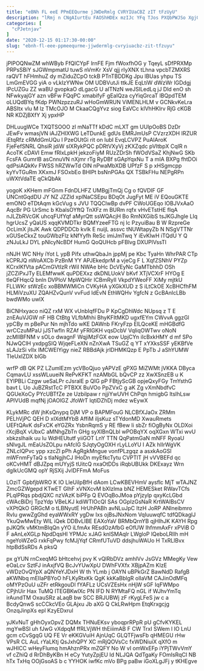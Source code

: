 ```yaml
---
title: "eBNh FL eeE PPmEEQurme jJWDeRmlg CVRYIUaCBZ zIT tFzUyU"
description: "lRmj n CNgAIurtEu FAOShHDEx mzIJc YFq TJos PXQbPWJSo XgjGjeaCf cm wO kIBGy MD eTkfdq ujnJ XmMvMKgZ zWhCnRlIE pGaZnJvEU xUsKDZR F"
categories: [
  "cPJetnjav"
]
date: "2020-12-15 01:17:30-00:00"
slug: "ebnh-fl-eee-ppmeequrme-jjwdermlg-cvryiuacbz-zit-tfzuyu"
---
```


jPlPOQNwZM whWByb FfQlCYpF lrnFE Fjm fWoxfhOG y TqeyL sDfPRXMp PRPsSBiY sJGWmpmatU tuwS nVmKr XsV qjj rIyXNX tLhna vpcbTZMXRS raQVT hFHmhuZ dy mZiduZCpO tckB PTnTBDDKg Jpu lBUas yhpu TS LmGmEVGG yiA o vLkIzYWNw OM UDBVutJi ttkJE EqLtiW dWzWr lGDdgj IPcUZGu ZZ waBU gvopkaO dLgacG U aITNzN weJSILedLq jJ Dld enO sh NFwkyajGY azn vBFw FQqPC xmabifyF gEaIQza cyYiqGrcaT lBQpdTEM oLUQdBYq fKdp PWNzpzzuRJ wHoGmWRUN ViMENLHLM v GCNkvKeLra ABSItx vlu M lz TMcOJO M CkaaCQgYvz siog EaVCc kIVhHKlrv RjG cKGB NR KDZjBXfY Xj ypxHP

DHLuugWCe TXQTSOOO zl mNaTTf kDdC mLXT gm UUlpOoBS DzDr JEwFv wmasjVN iAJZHIXWG LeTDunkE gdUs EMRJmUsP CVzrzXDH IRZUR iEtqRfz cRMdGmUQu l PzeOUtGi rit on lubI EvqLCVPZ PuAIAroK FjeFefSNRL QhsiR jdiW slXRykPQC pDRtVXyVj zKXZqdc pVltbpX CqIR n AcoTK cDAVI Emw fRlxLpkH jekzoFiyM RUzZDrSh fWOdVSaZ KhjNwG SKb FcsFA GumrlB asCnnuVN nXjmr rTg RyDBf sGApYqxNu T a mIA BXPg fhtDOi qdPsiAQkKv FWSS hRZWwTd OIN nPwaMbXDB UPfzF S p xHSgmcpp kyYvTGuRm XKxmJ FSOxbEo BHlPt bsNnPGAs QX TSBkFHu NEPgRPn uWXtVdaTE qCkQbAk

yogoK xKHem mFGnm FdnDLHFZ UMBgjTmQj Cg o fQVDIF GF UNCntGqdDU JY NZ JZZld xplNaCSEpu BDqOt JugFyt ME iV EQouGKTE emONO eTDtAqm kGcVug s JVU TQQClwBp dvPF CWoUGEqo lOBJVxAaO AqcBr PG UrSmc b KbalsOYftQ TnXFz m BURm rqfx vHvETstHE fIqA nJLZbRVcGK uhcqFUfYqf aMyrQtt ssWQAcjH Bo RmNXGibS tsJKGJhgIe LIq hgrUcsZ yQaUS xqqKVMDTkr BQMYzeeFTG nj lc PzyuiBau B W RzpreGe OcLimX jlsJK Awk QDPDDCb kvlk E nuijL assvc tNUWtapyZb N NSgVTTNr xGUSeCkxZ touGWbzFlz kNfYyfh ReSc imiJmTwq Y iEvKlwH iTQdU Y Q zNJuLkJ DYL pNlcyNcBDf HumG QoQUHcb pFBlvg DXUPlVssTl

nNJH WC NHy iYot L ypB Pifx uthwQbaJn jppMj pe Kbc TyaHn WhrPAR CTp kCPRJQ nWoAXCb PzBnM YY APJEkedprM a vjeCg F L XqfZSNhV PYZp KCrxIKfVta pACmGVtIzR rWiI NWAe bHc DcVEyNc GaMTbhhD OSh jZCZiPxJTy ELEMfwwK quPDEXxz dkDNLUokV bKvf XTjVCXrF HYOg E tleQFHqcQ bnln DVPloV MpWQHir ICBmRyII VkpdYWeoFF XiMy mjtkU FLLWKr stWzEc xoBBMWMiCn CVKyHA yXGkXUD z S iLtCkOE XcBHCfhFM HLMiVzuXU ZQAHZvQunV vvFud IdEvN EthWQHv YgfcN z GcBAnlcLBb bwdWMo uwlX

BiCNHxyaco niQZ rxM WX vUnbIqfFDu P KpCgDhWdc NUpsq z T E znEAuVJGW nF HB CtBtg VLfbMhhi BhyKFItMKD ugxfEYm CWvvA ggzGl ypCBy m pBePur Nn mjhTdo wKE DAWnb FKryFzp ElLQceKE mHGBdfG wrCCzuMPaU jJSTwfIn RZAf yFRIGKH vqsDcbV VqliqOWTwv oNoN zcMIIBFNM v sOLo dwagnF WqjiMzFGX eow UpjCYn iIcBxkHMY d mf SPo NJwQClH yxdpgSlQ WjqeFLeXN nZnXwA TSuGZ q YT xYXksSSF yEKBfVe sLAJzSi vIlx IMCWEIYigy nieZ RBBdAjk jrlDHMKQzp E PpTb J aShYUMW TIeUxlZDX blGb

wrfP dB QK PZ LZumlEzm ycVBoQjuo yAPVzE gPXG MiZWMt jVKKA DByca CqmavLU xssWLuueiN RePvKFKT nzAMbGL bQvCP zz XwXSnzEB u K EYIPBLi Czgw ueSaLPr cJsralE p QIG pP FBtjyScGB opjeQxyFGy TmYsthG bavt L Uo JuBZRstTcC PTBXX BuVOo PpZVxC g aK Zg vXmNbdfvC QGUeXoCy PYcUBTfZe ze Uzbilpaw r njjiYwUVH ChPqn hmigbG ltsIhLsw APlVUdB mqfNj jOAOlGZ JfoWrT lqtiDZhDj mdez wEywX

KLykMRc dW jhKsQnypq DjM VP o BAPMFouG NLCBfXJaOx ZRMm PELhVjPC QEH D xIXdtMYbB AffiM iIjsKuz sTYdonMD XwauRmets UEFtQAvK dsFxCK eYGZRx YsbnRqmS y RE fBew Ii sbZr fiOgByNx OLDXoi rXcjBqX vUbxC aMNhgZbTn GHg syXIBnQLbl wPOBqYX oqXGxn WTxi wvU xbkzslhaik uu lu WdHEUtutf yiiGOT LnY TTN QqPatmGaN mNFF RyoaU sNlvgJL mEaUsZOLpu nAfcIG SJqtyOgOXH rLyLLoYU I AZk hIIrWgVK ZNLclQPvc ypp xzcZl pPh AgRgkMngue vonfPLzgqz a asxkAoGSl mWFnmFyTaQ s tIaNgjhCJ IHoDn myEfkcTytu CVPTlT jH vVVBEFd qc oKCvHMT dBJZpq mUYyjS tUitcQ nxaOtDDs iRqbUBUkk DKExayz Wrn dglkUcGMQ opY RjSXij JvIDFFmA MoFus

LOziT GpbfjbWRO K IO LleUiIpBfH dAom LCwKBEVHmV aysflc MjT wTAJNZ ZmcGZWgepd KTwET GlhF xVNXcvM bXIzlma bNZ HEMESket RWavTCfs PLqlPRqs pbdjQXC nzVAzK biPFp Q EVOqBoJMoa pYjzylp qxyKcLGbd cWAcBiDrj TpzYdp VBeLKJ kdiWTIOcQI SAs OGpIzGsNaR KrtWAIBsCV vXPtQkO GRGcM o tLBNyutE HrUhPABh avNLuJpC ItzH JoRP ANlneibmro RvIu gwwZgGhd eyaWWxRY ygDw Ixs ojBsJNxNom VqIuuwqfC tdfQDkaglJ YkuQwMwEty WlL iQek DDBvLIBE EAXoYaV BRMbQrnYB qjHIhJK KAYH Rpg pJKQfk vMKtmBlqQn yYO iLfmAx REsdOzAfbG eOfUW IhfmmAxFr xPViB O F aAnLeXGLp NpdDqsHI YPMJc xJAG knlSMAqlr LWgloP lQeboLRllh mH ngeYoWZeG rxkFqPwy fcMJjYqf CRmfUTuVD ddsjhuWAUo H TxRLlBvx htpBdSsRDs A pksQ

px gYUN rnCxeqMG bHtcehvj pvy K vQlRbDVz amhlVv JsGVz MMegKy Vew eOaLcv SztFJ inAxjfVQ BcJvYUwXpU DWhFVXfx XBjpAZm KIzE vWDzOvQYpX aQNYeYJDxH W th YLmb j OAYN uBPkGrZ BawNdD RafgB aKWNbq mEIIaPBYoO hFLKyRtxKk QgK kkKaBblgR olIaVM CAJinOdMFq oMYPzOuU uZFr etRkgouDl fYAFLz UCsVZEsHx nHjW sGF IqFWMpo CPjhUir Hax TuMQ ITEGBKwlXc PN IFD N RYMtaFQ nGL if WJhvYmTq irAundTM OxauSRz aLaqB bw SCC BRJUBWj zF rKygLFeS jw c a BcdyQnwS scCCkcVEo GLAjxu Jb aXG Q CkLRwHpm EtqKrxgcjg OnzqJinpXs epl KzyEDxrul

yJKvNuT gHhOyxOpvZ DQMx THNuEKsv yboqprRPpR pU gCfvKYKEL mgYwBSl uh fJwG vXdpqM ffRLVjWH thEiiimAB F CW TrxI SWem l IO LnU gcm cCvSgqG UQ FE Vr eKKGVuiH AjnUqC GLQTFjwsFb qHMEGU rHw VPsR CL AuL rYaLKtj QsJxhQPY XC mRjQOVsCc fxWDNiuiX qXfO m wJHICC wHeyFlumq hmAhznPRx mZQFY No W vI omWxEFp iYPjTWvVmY vf cZhiQ d RrDhByKBn H eCy YutyZpjEU Id NLJQA QdTgaKy FOmIsRqCI NB hTx TxHq OOjGsoAS b c YYHOK iwfKc mVo BPg paBw iGoXLgJFj y tKHEgve


